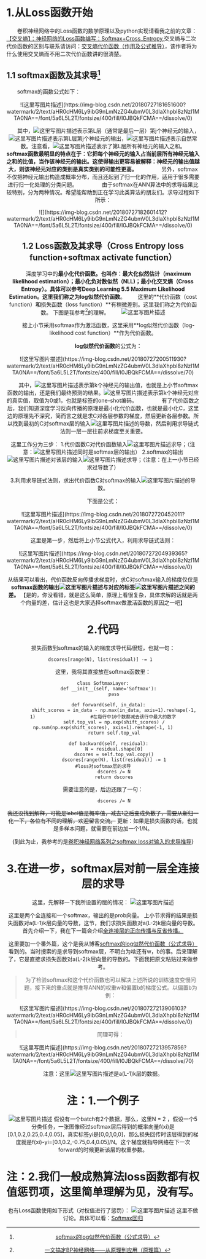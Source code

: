 ﻿# 1.从Loss函数开始
　　卷积神经网络中的Loss函数的数学原理以及python实现请看我之前的文章：[【交叉熵】：神经网络的Loss函数编写：Softmax+Cross_Entropy](https://blog.csdn.net/weixin_37251044/article/details/81180449),交叉熵与二次代价函数的区别与联系请访问：[交叉熵代价函数（作用及公式推导）](https://blog.csdn.net/u014313009/article/details/51043064)，该作者将为什么使用交叉熵而不用二次代价函数讲的很清楚。

## 1.1 softmax函数及其求导[^1]
　　softmax的函数公式如下：

<div align=center>
![这里写图片描述](https://img-blog.csdn.net/20180727181651600?watermark/2/text/aHR0cHM6Ly9ibG9nLmNzZG4ubmV0L3dlaXhpbl8zNzI1MTA0NA==/font/5a6L5L2T/fontsize/400/fill/I0JBQkFCMA==/dissolve/0)

　　其中，![这里写图片描述](https://img-blog.csdn.net/20180727181958500?watermark/2/text/aHR0cHM6Ly9ibG9nLmNzZG4ubmV0L3dlaXhpbl8zNzI1MTA0NA==/font/5a6L5L2T/fontsize/400/fill/I0JBQkFCMA==/dissolve/0)表示第L层（通常是最后一层）第j个神经元的输入，![这里写图片描述](https://img-blog.csdn.net/20180727182023490?watermark/2/text/aHR0cHM6Ly9ibG9nLmNzZG4ubmV0L3dlaXhpbl8zNzI1MTA0NA==/font/5a6L5L2T/fontsize/400/fill/I0JBQkFCMA==/dissolve/0)表示第L层第j个神经元的输出，![这里写图片描述](https://img-blog.csdn.net/201807271820523?watermark/2/text/aHR0cHM6Ly9ibG9nLmNzZG4ubmV0L3dlaXhpbl8zNzI1MTA0NA==/font/5a6L5L2T/fontsize/400/fill/I0JBQkFCMA==/dissolve/0)表示自然常数。注意看，![这里写图片描述](https://img-blog.csdn.net/2018072718211227?watermark/2/text/aHR0cHM6Ly9ibG9nLmNzZG4ubmV0L3dlaXhpbl8zNzI1MTA0NA==/font/5a6L5L2T/fontsize/400/fill/I0JBQkFCMA==/dissolve/0)表示了第L层所有神经元的输入之和。
　　
　　**softmax函数最明显的特点在于：它把每个神经元的输入占当前层所有神经元输入之和的比值，当作该神经元的输出。这使得输出更容易被解释：神经元的输出值越大，则该神经元对应的类别是真实类别的可能性更高。**
　　
　　另外，softmax不仅把神经元输出构造成概率分布，而且还起到了归一化的作用，适用于很多需要进行归一化处理的分类问题。
　　
　　由于softmax在ANN算法中的求导结果比较特别，分为两种情况。希望能帮助到正在学习此类算法的朋友们。求导过程如下所示：

<div align=center>
![](https://img-blog.csdn.net/20180727182601412?watermark/2/text/aHR0cHM6Ly9ibG9nLmNzZG4ubmV0L3dlaXhpbl8zNzI1MTA0NA==/font/5a6L5L2T/fontsize/400/fill/I0JBQkFCMA==/dissolve/0)





## 1.2 Loss函数及其求导（Cross Entropy loss function+softmax activate function）

　　深度学习中的**最小化代价函数。**也叫作：**最大化似然估计**（maximum likelihood estimation）；**最小化负对数似然**（NLL)；**最小化交叉熵（Cross Entropy）**。具体可以参考Deep Learning 5.5 Maximum Likelihood Estimation。这里我们称之为**log似然代价函数**。
　　这里的**代价函数（cost function）**和**损失函数（loss function）**有稍微差别。这里我们称之为代价函数。 下图是我参考[^2]的理解。
　　![这里写图片描述](https://img-blog.csdn.net/20180729185511197?watermark/2/text/aHR0cHM6Ly9ibG9nLmNzZG4ubmV0L3dlaXhpbl8zNzI1MTA0NA==/font/5a6L5L2T/fontsize/400/fill/I0JBQkFCMA==/dissolve/0)


　　接上小节采用softmax作为激活函数，这里采用**log似然代价函数（log-likelihood cost function）**作为代价函数。

　　**log似然代价函数**的公式为：

<div align=center>
![这里写图片描述](https://img-blog.csdn.net/20180727200511930?watermark/2/text/aHR0cHM6Ly9ibG9nLmNzZG4ubmV0L3dlaXhpbl8zNzI1MTA0NA==/font/5a6L5L2T/fontsize/400/fill/I0JBQkFCMA==/dissolve/70)

　　其中，![这里写图片描述](https://img-blog.csdn.net/20180727200613937?watermark/2/text/aHR0cHM6Ly9ibG9nLmNzZG4ubmV0L3dlaXhpbl8zNzI1MTA0NA==/font/5a6L5L2T/fontsize/400/fill/I0JBQkFCMA==/dissolve/70)表示第k个神经元的输出值，也就是上小节softmax函数的输出，还是我们最终预测的结果。![这里写图片描述](https://img-blog.csdn.net/2018072720063087?watermark/2/text/aHR0cHM6Ly9ibG9nLmNzZG4ubmV0L3dlaXhpbl8zNzI1MTA0NA==/font/5a6L5L2T/fontsize/400/fill/I0JBQkFCMA==/dissolve/70)表示第k个神经元对应的真实值，取值为0或1，也就是标签的one-shot编码。
　　
　　有了代价函数之后，我们知道深度学习反向传播的原理是最小化代价函数，也就是最小化C，这里边的原理先不深究，简而言之就是求C对各层参数的梯度，然后更新各层参数。所以找到最初的C对softmax层的输入![这里写图片描述](https://img-blog.csdn.net/20180727181958500?watermark/2/text/aHR0cHM6Ly9ibG9nLmNzZG4ubmV0L3dlaXhpbl8zNzI1MTA0NA==/font/5a6L5L2T/fontsize/400/fill/I0JBQkFCMA==/dissolve/0)的导数，然后利用求导链式法则一层一层往前求梯度至关重要。
　　

这里工作分为三步：
1.代价函数C对代价函数输入![这里写图片描述](https://img-blog.csdn.net/20180727200613937?watermark/2/text/aHR0cHM6Ly9ibG9nLmNzZG4ubmV0L3dlaXhpbl8zNzI1MTA0NA==/font/5a6L5L2T/fontsize/400/fill/I0JBQkFCMA==/dissolve/70)求导；（注意：![这里写图片描述](https://img-blog.csdn.net/20180727200613937?watermark/2/text/aHR0cHM6Ly9ibG9nLmNzZG4ubmV0L3dlaXhpbl8zNzI1MTA0NA==/font/5a6L5L2T/fontsize/400/fill/I0JBQkFCMA==/dissolve/70)同时是softmax层的输出）
2.softmax的输出![这里写图片描述](https://img-blog.csdn.net/20180727200613937?watermark/2/text/aHR0cHM6Ly9ibG9nLmNzZG4ubmV0L3dlaXhpbl8zNzI1MTA0NA==/font/5a6L5L2T/fontsize/400/fill/I0JBQkFCMA==/dissolve/70)对该层的输入![这里写图片描述](https://img-blog.csdn.net/20180727181958500?watermark/2/text/aHR0cHM6Ly9ibG9nLmNzZG4ubmV0L3dlaXhpbl8zNzI1MTA0NA==/font/5a6L5L2T/fontsize/400/fill/I0JBQkFCMA==/dissolve/0)求导；（注意：在上一小节已经求过导数了）

3.利用求导链式法则，求出代价函数C对softmax的输入![这里写图片描述](https://img-blog.csdn.net/20180727181958500?watermark/2/text/aHR0cHM6Ly9ibG9nLmNzZG4ubmV0L3dlaXhpbl8zNzI1MTA0NA==/font/5a6L5L2T/fontsize/400/fill/I0JBQkFCMA==/dissolve/0)的导数。

下面是公式：
<div align=center>
![这里写图片描述](https://img-blog.csdn.net/2018072720452011?watermark/2/text/aHR0cHM6Ly9ibG9nLmNzZG4ubmV0L3dlaXhpbl8zNzI1MTA0NA==/font/5a6L5L2T/fontsize/400/fill/I0JBQkFCMA==/dissolve/0)

这里是第一步，然后将上小节公式代入，利用求导链式法则：

<div align=center>
![这里写图片描述](https://img-blog.csdn.net/20180727204939365?watermark/2/text/aHR0cHM6Ly9ibG9nLmNzZG4ubmV0L3dlaXhpbl8zNzI1MTA0NA==/font/5a6L5L2T/fontsize/400/fill/I0JBQkFCMA==/dissolve/0)

从结果可以看出，代价函数反向传播求梯度时，求C对softmax输入的梯度仅仅是**softmax函数的输出![这里写图片描述](https://img-blog.csdn.net/20180727200613937?watermark/2/text/aHR0cHM6Ly9ibG9nLmNzZG4ubmV0L3dlaXhpbl8zNzI1MTA0NA==/font/5a6L5L2T/fontsize/400/fill/I0JBQkFCMA==/dissolve/70)与对应的标签![这里写图片描述](https://img-blog.csdn.net/2018072720063087?watermark/2/text/aHR0cHM6Ly9ibG9nLmNzZG4ubmV0L3dlaXhpbl8zNzI1MTA0NA==/font/5a6L5L2T/fontsize/400/fill/I0JBQkFCMA==/dissolve/70)之间的差。**
【是的，你没看错，就是这么简单，原理上看很复杂，具体求解的话就是两个向量的差，估计这也是大家选择softmax做激活函数的原因之一吧】





# 2.代码
损失函数到softmax的输入的梯度求导代码很短，也就一句：
```
        dscores[range(N), list(residual)] -= 1          
```
这里，我将其直接放在softmax函数里：
```
class SoftmaxLayer:
    def __init__(self, name='Softmax'):
        pass

    def forward(self, in_data):
        shift_scores = in_data - np.max(in_data, axis=1).reshape(-1, 1)                    #在每行中10个数都减去该行中最大的数字
        self.top_val = np.exp(shift_scores) / np.sum(np.exp(shift_scores), axis=1).reshape(-1, 1)
        return self.top_val

    def backward(self, residual):
        N = residual.shape[0]
        dscores = self.top_val.copy()
        dscores[range(N), list(residual)] -= 1                                           #loss对softmax层的求导
        dscores /= N
        return dscores
```
需要注意的是，后边还跟了一句：
```
        dscores /= N
```
~~我还没找到解释，可能是label值是概率值，减去1之后变成负数了，需要从新归一化一下，各位有不同的理解，欢迎留言交流。~~
更新：如果是损失函数的话，也就是多样本问题，就需要在前边加一个1/N。

{到此为止，我参考的是[卷积神经网络系列之softmax loss对输入的求导推导](https://blog.csdn.net/u014380165/article/details/79632950)}

# 3.在进一步，softmax层对前一层全连接层的求导
这里，先解释一下我所设置的层的情况：
![这里写图片描述](https://img-blog.csdn.net/20180729202810384?watermark/2/text/aHR0cHM6Ly9ibG9nLmNzZG4ubmV0L3dlaXhpbl8zNzI1MTA0NA==/font/5a6L5L2T/fontsize/400/fill/I0JBQkFCMA==/dissolve/0)

这里是两个全连接和一个softmax，输出的是prob向量。
上小节求得的结果是损失函数对a(L-1)k层向量的导数，这节，我们求损失函数对a(L-2)k层向量的导数。
首先介绍一下，我在下一篇会介绍[全连接层的正向传播与反省传播。](https://blog.csdn.net/weixin_37251044/article/details/81274479)

这里要加一个番外篇，这个是我从博客[softmax的log似然代价函数（公式求导）](https://blog.csdn.net/u014313009/article/details/51045303)看到的。当时搜索的是求导到softmax层，不明白为啥还有w，b的事。后来理解了，它是直接求损失函数对a(L-2)k层向量的导数的。下面我把原文粘贴过来做参考。

>为了检验softmax和这个代价函数也可以解决上述所说的训练速度变慢问题，接下来的重点就是推导ANN的权重w和偏置b的梯度公式。以偏置b为例：
>

<div align=center>
![这里写图片描述](https://img-blog.csdn.net/20180727213906103?watermark/2/text/aHR0cHM6Ly9ibG9nLmNzZG4ubmV0L3dlaXhpbl8zNzI1MTA0NA==/font/5a6L5L2T/fontsize/400/fill/I0JBQkFCMA==/dissolve/0)

>  同理可得：


<div align=center>
![这里写图片描述](https://img-blog.csdn.net/20180727213957856?watermark/2/text/aHR0cHM6Ly9ibG9nLmNzZG4ubmV0L3dlaXhpbl8zNzI1MTA0NA==/font/5a6L5L2T/fontsize/400/fill/I0JBQkFCMA==/dissolve/70)


注意：这里![这里写图片描述](https://img-blog.csdn.net/20180727214403993?watermark/2/text/aHR0cHM6Ly9ibG9nLmNzZG4ubmV0L3dlaXhpbl8zNzI1MTA0NA==/font/5a6L5L2T/fontsize/400/fill/I0JBQkFCMA==/dissolve/70)是a(L-1)k层的数据。





# 注：1.一个例子



![这里写图片描述](https://img-blog.csdn.net/201807251654220?watermark/2/text/aHR0cHM6Ly9ibG9nLmNzZG4ubmV0L3dlaXhpbl8zNzI1MTA0NA==/font/5a6L5L2T/fontsize/400/fill/I0JBQkFCMA==/dissolve/70)
假设有一个batch有2个数据，那么，这里N = 2 ，假设一个5分类任务，一张图像经过softmax层后得到的概率向量f(xi)是[0.1,0.2,0.25,0.4,0.05]，真实标签yi是[0,0,1,0,0]，那么损失回传时该层得到的梯度就是f(xi)-yi=[0.1,0.2,-0.75,0.4,0.05]/N。这个梯度就指导网络在下一次forward的时候更新该层的权重参数。



# 注：2.我们一般成熟算法loss函数都有权值惩罚项，这里简单理解为见，没有写。
也有Loss函数使用如下形式（对权值进行了惩罚）：
![这里写图片描述](https://img-blog.csdn.net/20180725162118255?watermark/2/text/aHR0cHM6Ly9ibG9nLmNzZG4ubmV0L3dlaXhpbl8zNzI1MTA0NA==/font/5a6L5L2T/fontsize/400/fill/I0JBQkFCMA==/dissolve/0)
这里不做讨论。具体可以看：[Softmax回归](http://deeplearning.stanford.edu/wiki/index.php/Softmax%E5%9B%9E%E5%BD%92)





[^1]:[softmax的log似然代价函数（公式求导）](https://blog.csdn.net/u014313009/article/details/51045303)


[^2]:[一文搞定BP神经网络——从原理到应用（原理篇）](https://blog.csdn.net/u014303046/article/details/78200010)